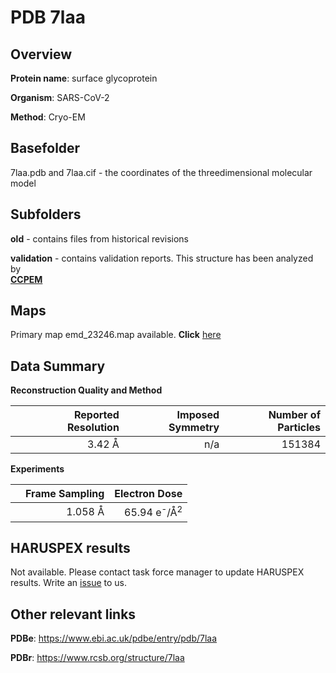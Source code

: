 # PDB 7laa

## Overview

**Protein name**: surface glycoprotein

**Organism**: SARS-CoV-2

**Method**: Cryo-EM



## Basefolder

7laa.pdb and 7laa.cif - the coordinates of the threedimensional molecular model

## Subfolders



**old** - contains files from historical revisions

**validation** - contains validation reports. This structure has been analyzed by <br>     [**CCPEM**](https://github.com/thorn-lab/coronavirus_structural_task_force/tree/master/pdb/surface_glycoprotein/SARS-CoV-2/7laa/validation/ccpem-validation)



## Maps

Primary map emd_23246.map available. **Click** [here](http://ftp.wwpdb.org/pub/emdb/structures/EMD-23246/map/) 

## Data Summary
**Reconstruction Quality and Method**

|   | Reported Resolution | Imposed Symmetry | Number of Particles |
|---|-------------:|----------------:|--------------:|
|   |3.42 Å|n/a|151384|

**Experiments**

|   | Frame Sampling | Electron Dose |
|---|-------------:|----------------:|
|   |1.058 Å|65.94 e<sup>-</sup>/Å<sup>2</sup>|

## HARUSPEX results

Not available. Please contact task force manager to update HARUSPEX results. Write an [issue](https://github.com/thorn-lab/coronavirus_structural_task_force/issues) to us.

## Other relevant links 
**PDBe**:  https://www.ebi.ac.uk/pdbe/entry/pdb/7laa
 
**PDBr**: https://www.rcsb.org/structure/7laa 
